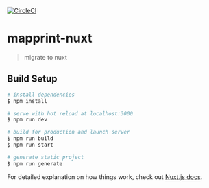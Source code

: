 [![CircleCI](https://circleci.com/gh/codeforjapan/mapprint-nuxt/tree/master.svg?style=svg)](https://circleci.com/gh/codeforjapan/mapprint-nuxt/tree/master)

# mapprint-nuxt

> migrate to nuxt

## Build Setup

``` bash
# install dependencies
$ npm install

# serve with hot reload at localhost:3000
$ npm run dev

# build for production and launch server
$ npm run build
$ npm run start

# generate static project
$ npm run generate
```

For detailed explanation on how things work, check out [Nuxt.js docs](https://nuxtjs.org).
